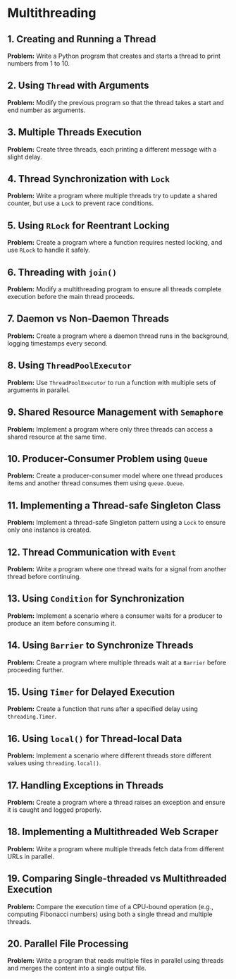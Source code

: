 # Multithreading

## 1. Creating and Running a Thread
**Problem:** Write a Python program that creates and starts a thread to print numbers from 1 to 10.

## 2. Using `Thread` with Arguments
**Problem:** Modify the previous program so that the thread takes a start and end number as arguments.

## 3. Multiple Threads Execution
**Problem:** Create three threads, each printing a different message with a slight delay.

## 4. Thread Synchronization with `Lock`
**Problem:** Write a program where multiple threads try to update a shared counter, but use a `Lock` to prevent race conditions.

## 5. Using `RLock` for Reentrant Locking
**Problem:** Create a program where a function requires nested locking, and use `RLock` to handle it safely.

## 6. Threading with `join()`
**Problem:** Modify a multithreading program to ensure all threads complete execution before the main thread proceeds.

## 7. Daemon vs Non-Daemon Threads
**Problem:** Create a program where a daemon thread runs in the background, logging timestamps every second.

## 8. Using `ThreadPoolExecutor`
**Problem:** Use `ThreadPoolExecutor` to run a function with multiple sets of arguments in parallel.

## 9. Shared Resource Management with `Semaphore`
**Problem:** Implement a program where only three threads can access a shared resource at the same time.

## 10. Producer-Consumer Problem using `Queue`
**Problem:** Create a producer-consumer model where one thread produces items and another thread consumes them using `queue.Queue`.

## 11. Implementing a Thread-safe Singleton Class
**Problem:** Implement a thread-safe Singleton pattern using a `Lock` to ensure only one instance is created.

## 12. Thread Communication with `Event`
**Problem:** Write a program where one thread waits for a signal from another thread before continuing.

## 13. Using `Condition` for Synchronization
**Problem:** Implement a scenario where a consumer waits for a producer to produce an item before consuming it.

## 14. Using `Barrier` to Synchronize Threads
**Problem:** Create a program where multiple threads wait at a `Barrier` before proceeding further.

## 15. Using `Timer` for Delayed Execution
**Problem:** Create a function that runs after a specified delay using `threading.Timer`.

## 16. Using `local()` for Thread-local Data
**Problem:** Implement a scenario where different threads store different values using `threading.local()`.

## 17. Handling Exceptions in Threads
**Problem:** Create a program where a thread raises an exception and ensure it is caught and logged properly.

## 18. Implementing a Multithreaded Web Scraper
**Problem:** Write a program where multiple threads fetch data from different URLs in parallel.

## 19. Comparing Single-threaded vs Multithreaded Execution
**Problem:** Compare the execution time of a CPU-bound operation (e.g., computing Fibonacci numbers) using both a single thread and multiple threads.

## 20. Parallel File Processing
**Problem:** Write a program that reads multiple files in parallel using threads and merges the content into a single output file.


